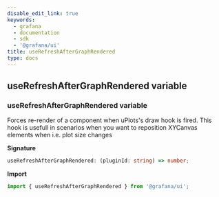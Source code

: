 ```yaml
---
disable_edit_link: true
keywords:
  - grafana
  - documentation
  - sdk
  - '@grafana/ui'
title: useRefreshAfterGraphRendered
type: docs
---
```


## useRefreshAfterGraphRendered variable

### useRefreshAfterGraphRendered variable

Forces re-render of a component when uPlots's draw hook is fired. This hook is usefull in scenarios when you want to reposition XYCanvas elements when i.e. plot size changes

<b>Signature</b>

```typescript
useRefreshAfterGraphRendered: (pluginId: string) => number;
```

<b>Import</b>

```typescript
import { useRefreshAfterGraphRendered } from '@grafana/ui';
```
